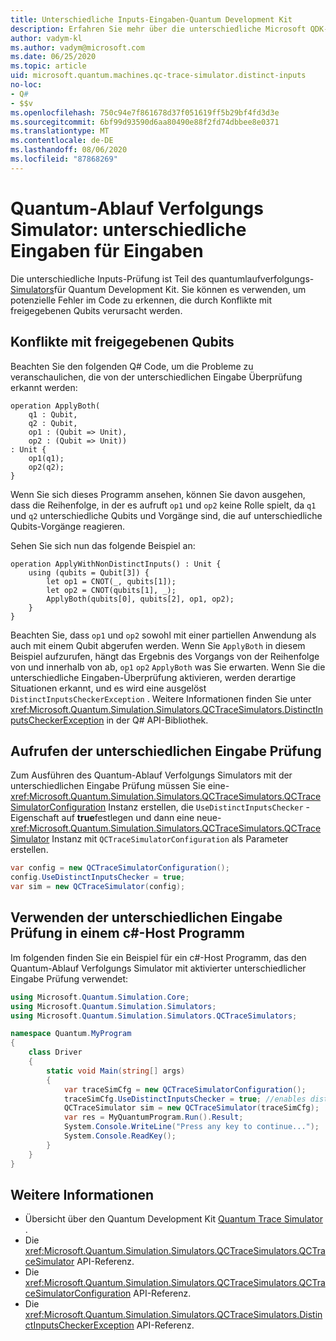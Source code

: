 ```yaml
---
title: Unterschiedliche Inputs-Eingaben-Quantum Development Kit
description: Erfahren Sie mehr über die unterschiedliche Microsoft QDK-Eingaben-Prüfung, die den Quantum-Ablauf Verfolgungs Simulator verwendet, um Ihren Q# Code auf potenzielle Konflikte mit freigegebenen Qubits zu überprüfen
author: vadym-kl
ms.author: vadym@microsoft.com
ms.date: 06/25/2020
ms.topic: article
uid: microsoft.quantum.machines.qc-trace-simulator.distinct-inputs
no-loc:
- Q#
- $$v
ms.openlocfilehash: 750c94e7f861678d37f051619ff5b29bf4fd3d3e
ms.sourcegitcommit: 6bf99d93590d6aa80490e88f2fd74dbbee8e0371
ms.translationtype: MT
ms.contentlocale: de-DE
ms.lasthandoff: 08/06/2020
ms.locfileid: "87868269"
---
```

# <a name="quantum-trace-simulator-distinct-inputs-checker"></a>Quantum-Ablauf Verfolgungs Simulator: unterschiedliche Eingaben für Eingaben

Die unterschiedliche Inputs-Prüfung ist Teil des quantumlaufverfolgungs- [Simulators](xref:microsoft.quantum.machines.qc-trace-simulator.intro)für Quantum Development Kit. Sie können es verwenden, um potenzielle Fehler im Code zu erkennen, die durch Konflikte mit freigegebenen Qubits verursacht werden. 

## <a name="conflicts-with-shared-qubits"></a>Konflikte mit freigegebenen Qubits

Beachten Sie den folgenden Q# Code, um die Probleme zu veranschaulichen, die von der unterschiedlichen Eingabe Überprüfung erkannt werden:

```qsharp
operation ApplyBoth(
    q1 : Qubit,
    q2 : Qubit,
    op1 : (Qubit => Unit),
    op2 : (Qubit => Unit))
: Unit {
    op1(q1);
    op2(q2);
}
```

Wenn Sie sich dieses Programm ansehen, können Sie davon ausgehen, dass die Reihenfolge, in der es aufruft `op1` und `op2` keine Rolle spielt, da `q1` und `q2` unterschiedliche Qubits und Vorgänge sind, die auf unterschiedliche Qubits-Vorgänge reagieren. 

Sehen Sie sich nun das folgende Beispiel an:

```qsharp
operation ApplyWithNonDistinctInputs() : Unit {
    using (qubits = Qubit[3]) {
        let op1 = CNOT(_, qubits[1]);
        let op2 = CNOT(qubits[1], _);
        ApplyBoth(qubits[0], qubits[2], op1, op2);
    }
}
```

Beachten Sie, dass `op1` und `op2` sowohl mit einer partiellen Anwendung als auch mit einem Qubit abgerufen werden. Wenn Sie `ApplyBoth` in diesem Beispiel aufzurufen, hängt das Ergebnis des Vorgangs von der Reihenfolge von und innerhalb von ab, `op1` `op2` `ApplyBoth` was Sie erwarten. Wenn Sie die unterschiedliche Eingaben-Überprüfung aktivieren, werden derartige Situationen erkannt, und es wird eine ausgelöst `DistinctInputsCheckerException` . Weitere Informationen finden Sie unter <xref:Microsoft.Quantum.Simulation.Simulators.QCTraceSimulators.DistinctInputsCheckerException> in der Q# API-Bibliothek.

## <a name="invoking-the-distinct-inputs-checker"></a>Aufrufen der unterschiedlichen Eingabe Prüfung

Zum Ausführen des Quantum-Ablauf Verfolgungs Simulators mit der unterschiedlichen Eingabe Prüfung müssen Sie eine- <xref:Microsoft.Quantum.Simulation.Simulators.QCTraceSimulators.QCTraceSimulatorConfiguration> Instanz erstellen, die `UseDistinctInputsChecker` -Eigenschaft auf **true**festlegen und dann eine neue- <xref:Microsoft.Quantum.Simulation.Simulators.QCTraceSimulators.QCTraceSimulator> Instanz mit `QCTraceSimulatorConfiguration` als Parameter erstellen. 

```csharp
var config = new QCTraceSimulatorConfiguration();
config.UseDistinctInputsChecker = true;
var sim = new QCTraceSimulator(config);
```

## <a name="using-the-distinct-inputs-checker-in-a-c-host-program"></a>Verwenden der unterschiedlichen Eingabe Prüfung in einem c#-Host Programm

Im folgenden finden Sie ein Beispiel für ein c#-Host Programm, das den Quantum-Ablauf Verfolgungs Simulator mit aktivierter unterschiedlicher Eingabe Prüfung verwendet:

```csharp
using Microsoft.Quantum.Simulation.Core;
using Microsoft.Quantum.Simulation.Simulators;
using Microsoft.Quantum.Simulation.Simulators.QCTraceSimulators;

namespace Quantum.MyProgram
{
    class Driver
    {
        static void Main(string[] args)
        {
            var traceSimCfg = new QCTraceSimulatorConfiguration();
            traceSimCfg.UseDistinctInputsChecker = true; //enables distinct inputs checker
            QCTraceSimulator sim = new QCTraceSimulator(traceSimCfg);
            var res = MyQuantumProgram.Run().Result;
            System.Console.WriteLine("Press any key to continue...");
            System.Console.ReadKey();
        }
    }
}
```

## <a name="see-also"></a>Weitere Informationen

- Übersicht über den Quantum Development Kit [Quantum Trace Simulator](xref:microsoft.quantum.machines.qc-trace-simulator.intro) .
- Die <xref:Microsoft.Quantum.Simulation.Simulators.QCTraceSimulators.QCTraceSimulator> API-Referenz.
- Die <xref:Microsoft.Quantum.Simulation.Simulators.QCTraceSimulators.QCTraceSimulatorConfiguration> API-Referenz.
- Die <xref:Microsoft.Quantum.Simulation.Simulators.QCTraceSimulators.DistinctInputsCheckerException> API-Referenz.

